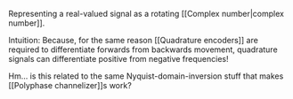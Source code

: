 Representing a real-valued signal as a rotating [[Complex number|complex number]].

Intuition: Because, for the same reason [[Quadrature encoders]] are required to differentiate forwards from backwards movement, quadrature signals can differentiate positive from negative frequencies!

Hm... is this related to the same Nyquist-domain-inversion stuff that makes [[Polyphase channelizer]]s work?